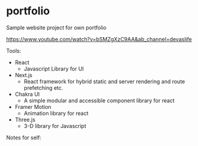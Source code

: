 # portfolio
Sample website project for own portfolio


https://www.youtube.com/watch?v=bSMZgXzC9AA&ab_channel=devaslife

Tools:
  - React
    * Javascript Library for UI
  - Next.js
    * React framework for hybrid static and server rendering and route prefetching etc.
  - Chakra UI
    * A simple modular and accessible component library for react
  - Framer Motion
    * Animation library for react
  - Three.js
    * 3-D library for Javascript

Notes for self:
